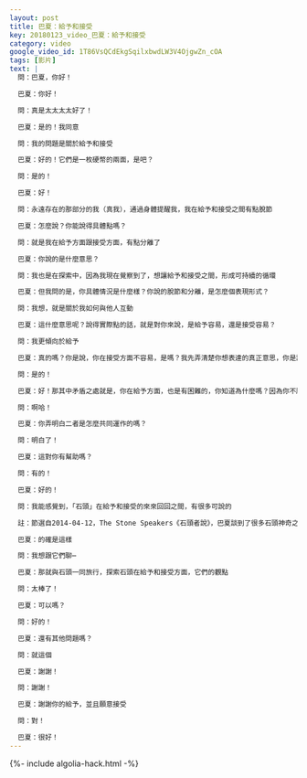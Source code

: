```yaml
---
layout: post
title: 巴夏：給予和接受
key: 20180123_video_巴夏：給予和接受
category: video
google_video_id: 1T86VsQCdEkgSqilxbwdLW3V4OjgwZn_cOA
tags: [影片]
text: |
  問：巴夏，你好！

  巴夏：你好！

  問：真是太太太太好了！

  巴夏：是的！我同意

  問：我的問題是關於給予和接受

  巴夏：好的！它們是一枚硬幣的兩面，是吧？

  問：是的！

  巴夏：好！

  問：永遠存在的那部分的我（真我），通過身體提醒我，我在給予和接受之間有點脫節

  巴夏：怎麼說？你能說得具體點嗎？

  問：就是我在給予方面跟接受方面，有點分離了

  巴夏：你說的是什麼意思？

  問：我也是在探索中，因為我現在覺察到了，想讓給予和接受之間，形成可持續的循環

  巴夏：但我問的是，你具體情況是什麼樣？你說的脫節和分離，是怎麼個表現形式？

  問：我想，就是關於我如何與他人互動

  巴夏：這什麼意思呢？說得實際點的話，就是對你來說，是給予容易，還是接受容易？

  問：我更傾向於給予

  巴夏：真的嗎？你是說，你在接受方面不容易，是嗎？我先弄清楚你想表達的真正意思，你是說，你更習慣於給予，而不容易接受，你說的是這個意思嗎？

  問：是的！

  巴夏：好！那其中矛盾之處就是，你在給予方面，也是有困難的，你知道為什麼嗎？因為你不願意給別人機會，讓對方也能夠「給予」，如果給予能讓你快樂？難道你不認為，給予也讓其他人快樂嗎？你若不願意「接受」，就是不給對方機會去「給予」，這意味著，你並沒完全地給出你所能給的

  問：啊哈！

  巴夏：你弄明白二者是怎麼共同運作的嗎？

  問：明白了！

  巴夏：這對你有幫助嗎？

  問：有的！

  巴夏：好的！

  問：我能感覺到，「石頭」在給予和接受的來來回回之間，有很多可說的

  註：節選自2014-04-12，The Stone Speakers《石頭者說》，巴夏談到了很多石頭神奇之處

  巴夏：的確是這樣

  問：我想跟它們聊⋯

  巴夏：那就與石頭一同旅行，探索石頭在給予和接受方面，它們的觀點

  問：太棒了！

  巴夏：可以嗎？

  問：好的！

  巴夏：還有其他問題嗎？

  問：就這個

  巴夏：謝謝！

  問：謝謝！

  巴夏：謝謝你的給予，並且願意接受

  問：對！

  巴夏：很好！
---
```


{%- include algolia-hack.html -%}

